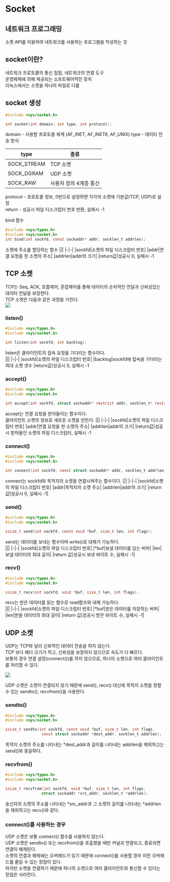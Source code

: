 # Socket
## 네트워크 프로그래밍
소켓 API를 이용하여 네트워크를 사용하는 프로그램을 작성하는 것

## socket이란?
네트워크 프로토콜의 통신 접점, 네트워크의 연결 도구  
운영체제에 의해 제공되는 소프트웨어적인 장치  
리눅스에서는 소켓을 하나의 파일로 다룸 

## socket 생성
```c
#include <sys/socket.h>

int socket(int domain, int type, int protocol);
```
domain - 사용할 프로토콜 체계 (AF_INET, AF_INET6, AF_UNIX)
type - 데이터 전송 방식  

|type|종류|
|-|-|
|SOCK_STREAM|TCP 소켓|
|SOCK_DGRAM|UDP 소켓|
|SOCK_RAW|사용자 정의 4계층 통신|  

protocol - 프로토콜 정보, 0번으로 설정하면 각각의 소켓에 기본값(TCP, UDP)로 설정  
return - 성공시 파일 디스크립터 번호 반환, 실패시 -1  

bind 함수  
```c
#include <sys/types.h>
#include <sys/socket.h>
int bind(int sockfd, const sockaddr* addr, socklen_t addrlen);
```
소켓에 주소를 할당하는 함수
|||
|-|-|
|sockfd|소켓의 파일 디스크립터 번호|
|addr|연결 요청을 한 소켓의 주소|
|addrlen|addr의 크기|
|return값|성공시 0, 실패시 -1

## TCP 소켓
TCP는 Seq, ACK, 흐름제어, 혼잡제어를 통해 데이터의 순차적인 전달과 신뢰성있는 데이터 전달을 보장한다.  
TCP 소켓은 다음과 같은 과정을 거친다.  
<img src="https://mblogthumb-phinf.pstatic.net/MjAyMDAzMjZfODQg/MDAxNTg1MTg5ODA2MDE1.wo9pAM3mZkdkvgIOJp7paZwDNSAq2XXIe-iFalwImXUg.sLDfI_b4YePptTWd4RaUlQ8JtjleQAPEy57dMBuaMmAg.PNG.okopok5019/image.png?type=w800">

### listen()
```c
#include <sys/types.h>
#include <sys/socket.h>

int listen(int sockfd, int backlog);
```
listen은 클라이언트의 접속 요청을 기다리는 함수이다.  
|||
|-|-|
|sockfd|소켓의 파일 디스크립터 번호|
|backlog|sockfd에 접속을 기다리는 최대 소켓 갯수
|return값|성공시 0, 실패시 -1

### accept()
```c
#include <sys/types.h>
#include <sys/socket.h>

int accept(int sockfd, struct sockaddr* restrict addr, socklen_t* restrict addrlen);
```
accept는 연결 요청을 받아들이는 함수이다.  
클라이언트 소켓의 정보로 새로운 소켓을 만든다.
|||
|-|-|
|sockfd|소켓의 파일 디스크립터 번호|
|addr|연결 요청을 한 소켓의 주소|
|addrlen|addr의 크기|
|return값|성공시 받아들인 소켓의 파일 디스크립터, 실패시 -1

### connect()
```c
#include <sys/types.h>
#include <sys/socket.h>

int connect(int sockfd, const struct sockaddr* addr, socklen_t addrlen);
```
connect는 sockfd와 목적지의 소켓을 연결시켜주는 함수이다.
|||
|-|-|
|sockfd|소켓의 파일 디스크립터 번호|
|addr|목적지의 소켓 주소|
|addrlen|addr의 크기|
|return 값|성공시 0, 실패시 -1|

### send()
```c
#include <sys/types.h>
#include <sys/socket.h>

ssize_t send(int sockfd, const void *buf, size_t len, int flags);
```
send는 데이터를 보내는 함수이며 write()로 대체가 가능하다.  
|||
|-|-|
|sockfd|소켓의 파일 디스크립터 번호|
|*buf|보낼 데이터를 담는 버퍼|
|len|보낼 데이터의 최대 길이|
|return 값|성공시 보낸 바이트 수, 실패시 -1|

### recv()
```c
#include <sys/types.h>
#include <sys/socket.h>

ssize_t recv(int sockfd, void *buf, size_t len, int flags);
```
recv는 받은 데이터를 읽는 함수로 read함수와 대체 가능하다.  
|||
|-|-|
|sockfd|소켓의 파일 디스크립터 번호|
|*buf|받은 데이터를 저장하는 버퍼|
|len|받을 데이터의 최대 길이|
|return 값|성공시 받은 바이트 수, 실패시 -1|

## UDP 소켓
UDP는 TCP와 달리 신뢰적인 데이터 전송을 하지 않는다.  
TCP 보다 헤더 크기가 작고, 신뢰성을 보장하지 않으므로 속도가 더 빠르다.  
보통의 경우 연결 설정(connect())를 하지 않으므로, 하나의 소켓으로 여러 클라이언트를 처리할 수 있다.  

<img src="https://img1.daumcdn.net/thumb/R800x0/?scode=mtistory2&fname=https%3A%2F%2Fblog.kakaocdn.net%2Fdn%2FbweLJe%2FbtrlIdRBUXt%2FU6kaGyu3SXGQgUGso8nrkk%2Fimg.png">

UDP 소켓은 소켓이 연결되지 않기 때문에 send(), recv() 대신에 목적지 소켓을 정할 수 있는 sendto(), recvfrom()을 사용한다.

### sendto()
```c
#include <sys/types.h>
#include <sys/socket.h>

ssize_t sendto(int sockfd, const void *buf, size_t len, int flags, 
                const struct sockaddr *dest_addr, socklen_t addrlen);
```
목적지 소켓의 주소를 나타내는 *dest_addr과 길이를 나타내는 addrlen을 제외하고는 send()와 동일하다.  

### recvfrom()
```c
#include <sys/types.h>
#include <sys/socket.h>

ssize_t recvfrom(int sockfd, void *buf, size_t len, int flags, 
                struct sockaddr *src_addr, socklen_t *addrlen);
```
송신자의 소켓의 주소를 나타내는 *src_addr과 그 소켓의 길이를 나타내는 *addrlen을 제외하고는 recv()와 같다.  

### connect()를 사용하는 경우
UDP 소켓은 보통 connect() 함수를 사용하지 않는다.  
UDP 소켓은 sendto() 또는 recvfrom()을 호출했을 때만 커널과 연결되고, 종료되면 연결이 해제된다.  
소켓의 연결과 해제에는 오버헤드가 있기 때문에 connect()를 사용할 경우 이런 오버헤드를 줄일 수 있는 장점이 있다.  
하지만 소켓을 연결하기 때문에 하나의 소켓으로 여러 클라이언트와 통신할 수 있다는 장점은 사라진다.  












